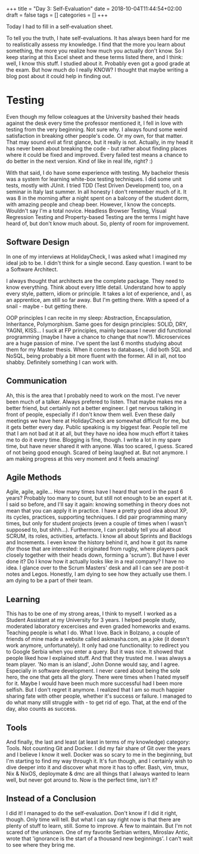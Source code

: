 +++
title = "Day 3: Self-Evaluation"
date = 2018-10-04T11:44:54+02:00
draft = false
tags = []
categories = []
+++

Today I had to fill in a self-evaluation sheet.

To tell you the truth, I hate self-evaluations. It has always been hard for me to realistically assess my knowledge. I find that the more you learn about something, the more you realize how much you actually don't know. So I keep staring at this Excel sheet and these terms listed there, and I think: well, I know this stuff. I studied about it. Probably even got a good grade at the exam. But how much do I really KNOW? I thought that maybe writing a blog post about it could help in finding out. 

# Testing

Even though my fellow coleagues at the University bashed their heads against the desk every time the professor mentioned it, I fell in love with testing from the very beginning. Not sure why. I always found some weird satisfaction in breaking other people's code. Or my own, for that matter. That may sound evil at first glance, but it really is not. Actually, in my head it has never been about breaking the code - but rather about finding places where it could be fixed and improved. Every failed test means a chance to do better in the next version. Kind of like in real life, right? :)



With that said, I do have some experience with testing. My bachelor thesis was a system for learning white-box testing techniques. I did some unit tests, mostly with JUnit. I tried TDD (Test Driven Development) too, on a seminar in Italy last summer. In all honesty I don't remember much of it. It was 8 in the morning after a night spent on a balcony of the student dorm, with amazing people and cheap beer. However, I know the concepts. Wouldn't say I'm a total novice. Headless Browser Testing, Visual Regression Testing and Property-based Testing are the terms I might have heard of, but don't know much about. So, plenty of room for improvement.



## Software Design



In one of my interviews at HolidayCheck, I was asked what I imagined my ideal job to be. I didn't think for a single second. Easy question. I want to be a Software Architect. 

I always thought that architects are the complete package. They need to know everything. Think about every little detail. Understand how to apply every style, pattern, idiom or principle. It takes a lot of experience, and I, as an apprentice, am still so far away. But I'm getting there. With a speed of a snail - maybe - but getting there.

OOP principles I can recite in my sleep: Abstraction, Encapsulation, Inheritance, Polymorphism. Same goes for design principles: SOLID, DRY, YAGNI, KISS... I suck at FP principles, mainly because I never did functional programming (maybe I have a chance to change that now?). Microservices are a huge passion of mine. I've spent the last 6 months studying about them for my Master thesis. When it comes to databases, I did both SQL and NoSQL, being probably a bit more fluent with the former. All in all, not too shabby. Definitely something I can work with.



## Communication



Ah, this is the area that I probably need to work on the most. I've never been much of a talker. Always prefered to listen. That maybe makes me a better friend, but certainly not a better engineer. I get nervous talking in front of people, especially if I don't know them well. Even these daily meetings we have here at HolidayCheck are somewhat difficult for me, but it gets better every day. Public speaking is my biggest fear. People tell me that I am not bad at it at all, but they have no idea how much effort it takes me to do it every time. Blogging is fine, though. I write a lot in my spare time, but have never shared it with anyone. Was too scared, I guess. Scared of not being good enough. Scared of being laughed at. But not anymore. I am making progress at this very moment and it feels amazing!



## Agile Methods



Agile, agile, agile... How many times have I heard that word in the past 6 years? Probably too many to count, but still not enough to be an expert at it. I said so before, and I'll say it again: knowing something in theory does not mean that you can apply it in practice. I have a pretty good idea about XP, its cycles, practices, supporting techniques. I did pair programming many times, but only for student projects (even a couple of times when I wasn't supposed to, but shhh...). Furthermore, I can probably tell you all about SCRUM, its roles, activities, artefacts. I know all about Sprints and Backlogs and Increments. I even know the history behind it, and how it got its name (for those that are interested: it originated from rugby, where players pack closely together with their heads down, forming a 'scrum'). But have I ever done it? Do I know how it actually looks like in a real company? I have no idea. I glance over to the Scrum Masters' desk and all I can see are post-it notes and Legos. Honestly, I am dying to see how they actually use them. I am dying to be a part of their team.



## Learning



This has to be one of my strong areas, I think to myself. I worked as a Student Assistant at my University for 3 years. I helped people study, moderated laboratory excercises and even graded homeworks and exams. Teaching people is what I do. What I love. Back in Bolzano, a couple of friends of mine made a website called askmasha.com, as a joke (it doesn't work anymore, unfortunately). It only had one functionality: to redirect you to Google Serbia when you enter a query. But it was nice. It showed that people liked how I explained stuff. And that they trusted me. I was always a team player. 'No man is an island', John Donne would say, and I agree. Especially in software development. I never cared about being the sole hero, the one that gets all the glory. There were times when I hated myself for it. Maybe I would have been much more successful had I been more selfish. But I don't regret it anymore. I realized that I am so much happier sharing fate with other people, whether it's success or failure. I managed to do what many still struggle with - to get rid of ego. That, at the end of the day, also counts as success.



## Tools



And finally, the last and least (at least in terms of my knowledge) category: Tools. Not counting Git and Docker. I did my fair share of Git over the years and I believe I know it well. Docker was so scary to me in the beginning, but I'm starting to find my way through it. It's fun though, and I certainly wish to dive deeper into it and discover what more it has to offer. Bash, vim, tmux, Nix & NixOS, deploymate & dmc are all things that I always wanted to learn well, but never got around to. Now is the perfect time, isn't it?



## Instead of a Conclusion



I did it! I managed to do the self-evaluation. Don't know if I did it right, though. Only time will tell. But what I can say right now is that there are plenty of stuff to learn, still. Some to improve. A few to maintain. But I'm not scared of the unknown. One of my favorite Serbian writers, Miroslav Antic, wrote that 'ignorance is the start of a thousand new beginnings'. I can't wait to see where they bring me.